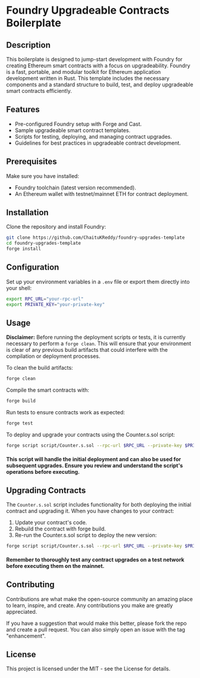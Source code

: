 # Foundry Upgradeable Contracts Boilerplate

## Description

This boilerplate is designed to jump-start development with Foundry for creating Ethereum smart contracts with a focus on upgradeability. Foundry is a fast, portable, and modular toolkit for Ethereum application development written in Rust. This template includes the necessary components and a standard structure to build, test, and deploy upgradeable smart contracts efficiently.

## Features

- Pre-configured Foundry setup with Forge and Cast.
- Sample upgradeable smart contract templates.
- Scripts for testing, deploying, and managing contract upgrades.
- Guidelines for best practices in upgradeable contract development.

## Prerequisites

Make sure you have installed:

- Foundry toolchain (latest version recommended).
- An Ethereum wallet with testnet/mainnet ETH for contract deployment.

## Installation

Clone the repository and install Foundry:

```bash
git clone https://github.com/ChaituKReddy/foundry-upgrades-template
cd foundry-upgrades-template
forge install
```

## Configuration

Set up your environment variables in a `.env` file or export them directly into your shell:

```bash
export RPC_URL="your-rpc-url"
export PRIVATE_KEY="your-private-key"
```

## Usage

**Disclaimer:** Before running the deployment scripts or tests, it is currently necessary to perform a `forge clean`. This will ensure that your environment is clear of any previous build artifacts that could interfere with the compilation or deployment processes.

To clean the build artifacts:

```bash
forge clean
```

Compile the smart contracts with:

```bash
forge build
```

Run tests to ensure contracts work as expected:

```bash
forge test
```

To deploy and upgrade your contracts using the Counter.s.sol script:

```bash
forge script script/Counter.s.sol --rpc-url $RPC_URL --private-key $PRIVATE_KEY --broadcast -vv
```

#### This script will handle the initial deployment and can also be used for subsequent upgrades. Ensure you review and understand the script's operations before executing.

## Upgrading Contracts

The `Counter.s.sol` script includes functionality for both deploying the initial contract and upgrading it. When you have changes to your contract:

1. Update your contract's code.
2. Rebuild the contract with forge build.
3. Re-run the Counter.s.sol script to deploy the new version:

```bash
forge script script/Counter.s.sol --rpc-url $RPC_URL --private-key $PRIVATE_KEY --broadcast -vv
```

#### Remember to thoroughly test any contract upgrades on a test network before executing them on the mainnet.

## Contributing

Contributions are what make the open-source community an amazing place to learn, inspire, and create. Any contributions you make are greatly appreciated.

If you have a suggestion that would make this better, please fork the repo and create a pull request. You can also simply open an issue with the tag "enhancement".

## License

This project is licensed under the MIT - see the License for details.
